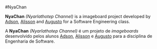 #NyaChan

__NyaChan__ _(Nyarlathotep Channel)_ is a imageboard project developed by [Adson](https://github.com/AdsonEsteves), [Alisson](https://github.com/AlissonSteffens) and [Augusto](https://github.com/Augus-top) for a Software Engineering class.


A __NyaChan__ _(Nyarlathotep Channel)_ é um projeto de _imageboards_ desenvolvido pelos alunos [Adson](https://github.com/AdsonEsteves), [Alisson](https://github.com/AlissonSteffens) e [Augusto](https://github.com/Augus-top) para a disciplina de Engenharia de Software.
